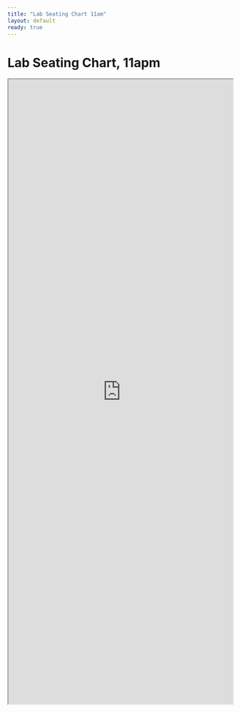 ```yaml
---
title: "Lab Seating Chart 11am"
layout: default
ready: true
---
```


# Lab Seating Chart, 11apm

<style>
iframe { width: 100%; height: 1400px; overflow: scroll; }  
</style>

<iframe src="https://docs.google.com/spreadsheets/d/e/2PACX-1vTnx6nemiMaCJsrB_dItAN_LAGK7sReZfotGNr629RuOJu45kX9X4EnZS3KRT4jIX8x6sv91EtxXgdH/pubhtml?gid=32102389&amp;single=true&amp;widget=true&amp;headers=false"></iframe>

<div style="display:none;">
https://ucsb-cs56-m18.github.io/info/lab_seating_chart_11am/
</div>
